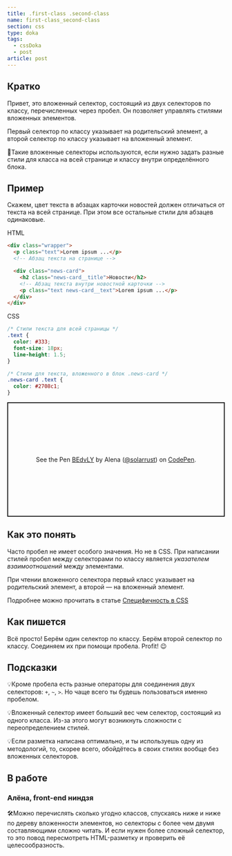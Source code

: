```yaml
---
title: .first-class .second-class
name: first-class_second-class
section: css
type: doka
tags:
  - cssDoka
  - post
article: post
---
```


## Кратко

Привет, это вложенный селектор, состоящий из двух селекторов по классу, перечисленных через пробел. Он позволяет управлять стилями вложенных элементов.

Первый селектор по классу указывает на родительский элемент, а второй селектор по классу указывает на вложенный элемент.

🤖Такие вложенные селекторы используются, если нужно задать разные стили для класса на всей странице и классу внутри определённого блока.

## Пример

Скажем, цвет текста в абзацах карточки новостей должен отличаться от текста на всей странице. При этом все остальные стили для абзацев одинаковые.

HTML

```html
<div class="wrapper">
  <p class="text">Lorem ipsum ...</p>
  <!-- Абзац текста на странице -->

  <div class="news-card">
    <h2 class="news-card__title">Новости</h2>
    <!-- Абзац текста внутри новостной карточки -->
    <p class="text news-card__text">Lorem ipsum ...</p>
  </div>
</div>
```

CSS

```css
/* Стили текста для всей страницы */
.text {
  color: #333;
  font-size: 18px;
  line-height: 1.5;
}

/* Стили для текста, вложенного в блок .news-card */
.news-card .text {
  color: #2708c1;
}
```

<p class="codepen" data-height="265" data-theme-id="light" data-default-tab="html,result" data-user="solarrust" data-slug-hash="BEdvLY" style="height: 265px; box-sizing: border-box; display: flex; align-items: center; justify-content: center; border: 2px solid; margin: 1em 0; padding: 1em;" data-pen-title="BEdvLY">
  <span>See the Pen <a href="https://codepen.io/solarrust/pen/BEdvLY">
  BEdvLY</a> by Alena (<a href="https://codepen.io/solarrust">@solarrust</a>)
  on <a href="https://codepen.io">CodePen</a>.</span>
</p>
<script async src="https://static.codepen.io/assets/embed/ei.js"></script>

## Как это понять

Часто пробел не имеет особого значения. Но не в CSS. При написании стилей пробел между селекторами по классу является _указателем_ _взаимоотношений_ между элементами.

При чтении вложенного селектора первый класс указывает на родительский элемент, а второй — на вложенный элемент.

Подробнее можно прочитать в статье [Специфичность в CSS]()

## Как пишется

Всё просто! Берём один селектор по классу. Берём второй селектор по классу. Соединяем их при помощи пробела. Profit! 😉

## Подсказки

💡Кроме пробела есть разные операторы для соединения двух селекторов: `+`, `~`, `>`. Но чаще всего ты будешь пользоваться именно пробелом.

💡Вложенный селектор имеет больший вес чем селектор, состоящий из одного класса. Из-за этого могут возникнуть сложности с переопределением стилей.

💡Если разметка написана оптимально, и ты используешь одну из методологий, то, скорее всего, обойдётесь в своих стилях вообще без вложенных селекторов.

## В работе

### Алёна, front-end ниндзя

🛠Можно перечислять сколько угодно классов, спускаясь ниже и ниже по дереву вложенности элементов, но селекторы с более чем двумя составляющими сложно читать. И если нужен более сложный селектор, то это повод пересмотреть HTML-разметку и проверить её целесообразность.
